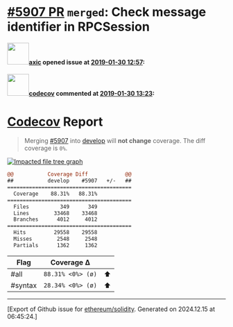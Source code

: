 # [\#5907 PR](https://github.com/ethereum/solidity/pull/5907) `merged`: Check message identifier in RPCSession

#### <img src="https://avatars.githubusercontent.com/u/20340?v=4" width="50">[axic](https://github.com/axic) opened issue at [2019-01-30 12:57](https://github.com/ethereum/solidity/pull/5907):



#### <img src="https://avatars.githubusercontent.com/in/254?v=4" width="50">[codecov](https://github.com/apps/codecov) commented at [2019-01-30 13:23](https://github.com/ethereum/solidity/pull/5907#issuecomment-458941776):

# [Codecov](https://codecov.io/gh/ethereum/solidity/pull/5907?src=pr&el=h1) Report
> Merging [#5907](https://codecov.io/gh/ethereum/solidity/pull/5907?src=pr&el=desc) into [develop](https://codecov.io/gh/ethereum/solidity/commit/53193bc3744c7ca2a8a3ea623b3f90a9edc8c593?src=pr&el=desc) will **not change** coverage.
> The diff coverage is `0%`.

[![Impacted file tree graph](https://codecov.io/gh/ethereum/solidity/pull/5907/graphs/tree.svg?width=650&token=87PGzVEwU0&height=150&src=pr)](https://codecov.io/gh/ethereum/solidity/pull/5907?src=pr&el=tree)

```diff
@@           Coverage Diff            @@
##           develop    #5907   +/-   ##
========================================
  Coverage    88.31%   88.31%           
========================================
  Files          349      349           
  Lines        33468    33468           
  Branches      4012     4012           
========================================
  Hits         29558    29558           
  Misses        2548     2548           
  Partials      1362     1362
```

| Flag | Coverage Δ | |
|---|---|---|
| #all | `88.31% <0%> (ø)` | :arrow_up: |
| #syntax | `28.34% <0%> (ø)` | :arrow_up: |


-------------------------------------------------------------------------------



[Export of Github issue for [ethereum/solidity](https://github.com/ethereum/solidity). Generated on 2024.12.15 at 06:45:24.]
